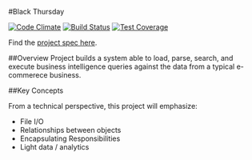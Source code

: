 #Black Thursday

[![Code Climate](https://codeclimate.com/github/jwashke/black_thursday/badges/gpa.svg)](https://codeclimate.com/github/jwashke/black_thursday) [![Build Status](https://travis-ci.org/jwashke/black_thursday.svg?branch=master)](https://travis-ci.org/jwashke/black_thursday) [![Test Coverage](https://codeclimate.com/github/jwashke/black_thursday/badges/coverage.svg)](https://codeclimate.com/github/jwashke/black_thursday/coverage)

Find the [project spec here](https://github.com/turingschool/curriculum/blob/master/source/projects/black_thursday.markdown).

##Overview
Project builds a system able to load, parse, search, and execute business intelligence queries against the data from a typical e-commerece business.

##Key Concepts

From a technical perspective, this project will emphasize:

* File I/O
* Relationships between objects
* Encapsulating Responsibilities
* Light data / analytics
